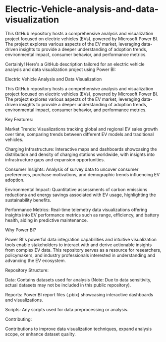 # Electric-Vehicle-analysis-and-data-visualization

This GitHub repository hosts a comprehensive analysis and visualization project focused on electric vehicles (EVs), powered by Microsoft Power BI. The project explores various aspects of the EV market, leveraging data-driven insights to provide a deeper understanding of adoption trends, environmental impact, consumer behavior, and performance metrics.

Certainly! Here's a GitHub description tailored for an electric vehicle analysis and data visualization project using Power BI:

Electric Vehicle Analysis and Data Visualization

This GitHub repository hosts a comprehensive analysis and visualization project focused on electric vehicles (EVs), powered by Microsoft Power BI. The project explores various aspects of the EV market, leveraging data-driven insights to provide a deeper understanding of adoption trends, environmental impact, consumer behavior, and performance metrics.

Key Features:

Market Trends: Visualizations tracking global and regional EV sales growth over time, comparing trends between different EV models and traditional vehicles.

Charging Infrastructure: Interactive maps and dashboards showcasing the distribution and density of charging stations worldwide, with insights into infrastructure gaps and expansion opportunities.

Consumer Insights: Analysis of survey data to uncover consumer preferences, purchase motivations, and demographic trends influencing EV adoption.

Environmental Impact: Quantitative assessments of carbon emissions reductions and energy savings associated with EV usage, highlighting the sustainability benefits.

Performance Metrics: Real-time telemetry data visualizations offering insights into EV performance metrics such as range, efficiency, and battery health, aiding in predictive maintenance.

Why Power BI?

Power BI's powerful data integration capabilities and intuitive visualization tools enable stakeholders to interact with and derive actionable insights from complex EV data. This repository serves as a resource for researchers, policymakers, and industry professionals interested in understanding and advancing the EV ecosystem.

Repository Structure:

Data: Contains datasets used for analysis (Note: Due to data sensitivity, actual datasets may not be included in this public repository).

Reports: Power BI report files (.pbix) showcasing interactive dashboards and visualizations.

Scripts: Any scripts used for data preprocessing or analysis.

Contributing:

Contributions to improve data visualization techniques, expand analysis scope, or enhance dataset quality.
